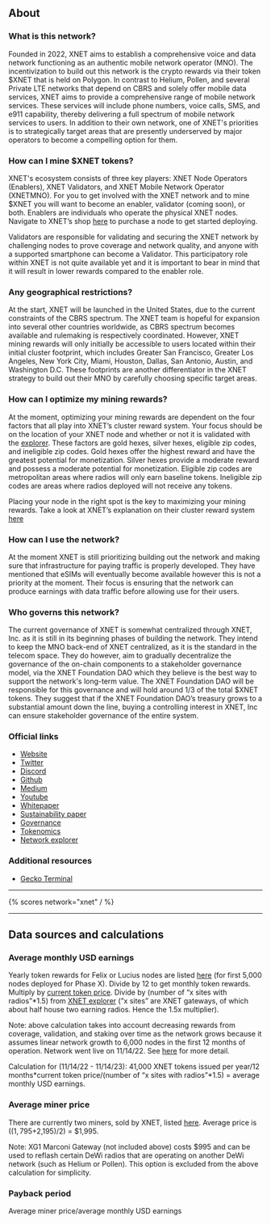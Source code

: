 ## About

### What is this network?

Founded in 2022, XNET aims to establish a comprehensive voice and data network functioning as an authentic mobile network operator (MNO). The incentivization to build out this network is the crypto rewards via their token $XNET that is held on Polygon. In contrast to Helium, Pollen, and several Private LTE networks that depend on CBRS and solely offer mobile data services, XNET aims to provide a comprehensive range of mobile network services. These services will include phone numbers, voice calls, SMS, and e911 capability, thereby delivering a full spectrum of mobile network services to users. In addition to their own network, one of XNET's priorities is to strategically target areas that are presently underserved by major operators to become a compelling option for them.

### How can I mine $XNET tokens?

XNET's ecosystem consists of three key players: XNET Node Operators (Enablers), XNET Validators, and XNET Mobile Network Operator (XNETMNO). For you to get involved with the XNET network and to mine $XNET you will want to become an enabler, validator (coming soon), or both. Enablers are individuals who operate the physical XNET nodes. Navigate to XNET’s shop [here](https://shop.xnet.company/) to purchase a node to get started deploying.

Validators are responsible for validating and securing the XNET network by challenging nodes to prove coverage and network quality, and anyone with a supported smartphone can become a Validator. This participatory role within XNET is not quite available yet and it is important to bear in mind that it will result in lower rewards compared to the enabler role.

### Any geographical restrictions?

At the start, XNET will be launched in the United States, due to the current constraints of the CBRS spectrum. The XNET team is hopeful for expansion into several other countries worldwide, as CBRS spectrum becomes available and rulemaking is respectively coordinated. However, XNET mining rewards will only initially be accessible to users located within their initial cluster footprint, which includes Greater San Francisco, Greater Los Angeles, New York City, Miami, Houston, Dallas, San Antonio, Austin, and Washington D.C. These footprints are another differentiator in the XNET strategy to build out their MNO by carefully choosing specific target areas.

### How can I optimize my mining rewards?

At the moment, optimizing your mining rewards are dependent on the four factors that all play into XNET’s cluster reward system. Your focus should be on the location of your XNET node and whether or not it is validated with the [explorer](https://explorer.xnetmobile.com/). These factors are gold hexes, silver hexes, eligible zip codes, and ineligible zip codes. Gold hexes offer the highest reward and have the greatest potential for monetization. Silver hexes provide a moderate reward and possess a moderate potential for monetization. Eligible zip codes are metropolitan areas where radios will only earn baseline tokens. Ineligible zip codes are areas where radios deployed will not receive any tokens.

Placing your node in the right spot is the key to maximizing your mining rewards. Take a look at XNET’s explanation on their cluster reward system [here](https://medium.com/@XNET_Mobile/xnet-2023-cluster-updates-237a92e773ad)

### How can I use the network?

At the moment XNET is still prioritizing building out the network and making sure that infrastructure for paying traffic is properly developed. They have mentioned that eSIMs will eventually become available however this is not a priority at the moment. Their focus is ensuring that the network can produce earnings with data traffic before allowing use for their users.

### Who governs this network?

The current governance of XNET is somewhat centralized through XNET, Inc. as it is still in its beginning phases of building the network. They intend to keep the MNO back-end of XNET centralized, as it is the standard in the telecom space. They do however, aim to gradually decentralize the governance of the on-chain components to a stakeholder governance model, via the XNET Foundation DAO which they believe is the best way to support the network's long-term value. The XNET Foundation DAO will be responsible for this governance and will hold around 1/3 of the total $XNET tokens. They suggest that if the XNET Foundation DAO’s treasury grows to a substantial amount down the line, buying a controlling interest in XNET, Inc can ensure stakeholder governance of the entire system.

### Official links

- [Website](https://xnet.company/)
- [Twitter](https://twitter.com/XNET_Mobile)
- [Discord](https://discord.com/invite/3W5vTU8aCn)
- [Github](https://github.com/xnet-mobile)
- [Medium](https://medium.com/@XNET_Mobile)
- [Youtube](https://www.youtube.com/channel/UCyIptNxGEgzXpckV5EL38qQ)
- [Whitepaper](https://xnet.company/files/Whitepaper.pdf)
- [Sustainability paper](https://www.xnet.company/files/Sustainability.pdf)
- [Governance](https://xnet.company/files/Governance.pdf)
- [Tokenomics](https://xnet.company/files/Phase_X.pdf)
- [Network explorer](https://explorer.xnetmobile.com/)

### Additional resources

- [Gecko Terminal](https://www.geckoterminal.com/polygon_pos/pools/0xf3bd3ef3280b2b406cfbe5dccd6e7162f848c8f0)

---

{% scores network="xnet" / %}

---

## Data sources and calculations

### Average monthly USD earnings

Yearly token rewards for Felix or Lucius nodes are listed [here](https://www.xnet.company/files/Phase_X.pdf) (for first 5,000 nodes deployed for Phase X). Divide by 12 to get monthly token rewards. Multiply by [current token price](https://quickswap.exchange/#/swap?inputCurrency=0xbc5eb84c052fd012bb902c258c9fd241b17c0005&outputCurrency=0x2791Bca1f2de4661ED88A30C99A7a9449Aa84174&swapIndex=0). Divide by (number of “x sites with radios”\*1.5) from [XNET explorer](https://explorer.xnetmobile.com/) (”x sites” are XNET gateways, of which about half house two earning radios. Hence the 1.5x multiplier).

Note: above calculation takes into account decreasing rewards from coverage, validation, and staking over time as the network grows because it assumes linear network growth to 6,000 nodes in the first 12 months of operation. Network went live on 11/14/22. See [here](https://www.xnet.company/files/Phase_X.pdf) for more detail.

Calculation for (11/14/22 - 11/14/23): 41,000 XNET tokens issued per year/12 months*current token price/(number of “x sites with radios”*1.5) = average monthly USD earnings.

### Average miner price

There are currently two miners, sold by XNET, listed [here](https://shop.xnet.company/). Average price is (($1,795+$2,195)/2) = $1,995.

Note: XG1 Marconi Gateway (not included above) costs $995 and can be used to reflash certain DeWi radios that are operating on another DeWi network (such as Helium or Pollen). This option is excluded from the above calculation for simplicity.

### Payback period

Average miner price/average monthly USD earnings
